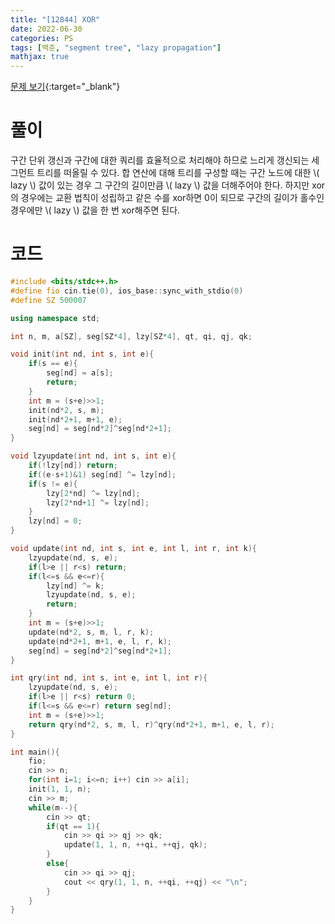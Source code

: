 ```yaml
---
title: "[12844] XOR"
date: 2022-06-30
categories: PS
tags: [백준, "segment tree", "lazy propagation"]
mathjax: true
---
```


[문제 보기](https://www.acmicpc.net/problem/12844){:target="_blank"}

# 풀이
구간 단위 갱신과 구간에 대한 쿼리를 효율적으로 처리해야 하므로 느리게 갱신되는 세그먼트 트리를 떠올릴 수 있다. 합 연산에 대해 트리를 구성할 때는 구간 노드에 대한 \\( lazy \\) 값이 있는 경우 그 구간의 길이만큼 \\( lazy \\) 값을 더해주어야 한다. 하지만 xor의 경우에는 교환 법칙이 성립하고 같은 수를 xor하면 0이 되므로 구간의 길이가 홀수인 경우에만 \\( lazy \\) 값을 한 번 xor해주면 된다. 

# 코드
```c++
#include <bits/stdc++.h>
#define fio cin.tie(0), ios_base::sync_with_stdio(0)
#define SZ 500007

using namespace std;

int n, m, a[SZ], seg[SZ*4], lzy[SZ*4], qt, qi, qj, qk;

void init(int nd, int s, int e){
    if(s == e){
        seg[nd] = a[s];
        return;
    }
    int m = (s+e)>>1;
    init(nd*2, s, m);
    init(nd*2+1, m+1, e);
    seg[nd] = seg[nd*2]^seg[nd*2+1];
}

void lzyupdate(int nd, int s, int e){
    if(!lzy[nd]) return;
    if((e-s+1)&1) seg[nd] ^= lzy[nd];
    if(s != e){
        lzy[2*nd] ^= lzy[nd];
        lzy[2*nd+1] ^= lzy[nd];
    }
    lzy[nd] = 0;
}

void update(int nd, int s, int e, int l, int r, int k){
    lzyupdate(nd, s, e);
    if(l>e || r<s) return;
    if(l<=s && e<=r){
        lzy[nd] ^= k;
        lzyupdate(nd, s, e);
        return;
    }
    int m = (s+e)>>1;
    update(nd*2, s, m, l, r, k);
    update(nd*2+1, m+1, e, l, r, k);
    seg[nd] = seg[nd*2]^seg[nd*2+1];
}

int qry(int nd, int s, int e, int l, int r){
    lzyupdate(nd, s, e);
    if(l>e || r<s) return 0;
    if(l<=s && e<=r) return seg[nd];
    int m = (s+e)>>1;
    return qry(nd*2, s, m, l, r)^qry(nd*2+1, m+1, e, l, r);
}

int main(){
    fio;
    cin >> n;
    for(int i=1; i<=n; i++) cin >> a[i];
    init(1, 1, n);
    cin >> m;
    while(m--){
        cin >> qt;
        if(qt == 1){
            cin >> qi >> qj >> qk;
            update(1, 1, n, ++qi, ++qj, qk);
        }
        else{
            cin >> qi >> qj;
            cout << qry(1, 1, n, ++qi, ++qj) << "\n";
        }
    }
}
```

